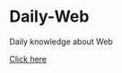 # Daily-Web
Daily knowledge about Web

[Click here](https://github.com/barnett617/Daily-Web/issues)
